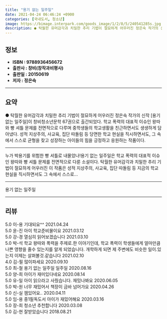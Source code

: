 ```yaml
---
title: "용기 없는 일주일"
date: 2021-04-24 06:46:24 +0900
categories: [국내도서, 청소년]
image: https://bimage.interpark.com/goods_image/1/2/8/5/240541285s.jpg
description: ● 탁월한 유머감각과 치밀한 추리 기법이 절묘하게 어우러진 정은숙 작가의 신작 [용기 없는 일주일]이 창비청소년문학 67권으로 출간되었다. 학교 폭력의 대표적 이슈인 왕따와 빵 셔틀 문제를 전면적으로 다루며 중학생들의 학교생활을 친근하면서도 생생하게 담아냈다. 성적 지상주의, 사교육,
---
```


## **정보**

- **ISBN : 9788936456672**
- **출판사 : 창비(창작과비평사)**
- **출판일 : 20150619**
- **저자 : 정은숙**

------



## **요약**

●  탁월한 유머감각과 치밀한 추리 기법이 절묘하게 어우러진 정은숙 작가의 신작 [용기 없는 일주일]이 창비청소년문학 67권으로 출간되었다. 학교 폭력의 대표적 이슈인 왕따와 빵 셔틀 문제를 전면적으로 다루며 중학생들의 학교생활을 친근하면서도 생생하게 담아냈다. 성적 지상주의, 사교육, 집단 따돌림 등 당면한 학교 현실을 직시하면서도, 그 속에서 스스로 균형을 찾고 성장하는 아이들의 힘을 긍정하고 응원하는 작품이다.

------

누가 박용기를 위험한 빵 셔틀로 내몰았나!용기 없는 일주일은 학교 폭력의 대표적 이슈인 왕따와 빵 셔틀 문제를 전면적으로 다룬 소설이다. 탁월한 유머감각과 치밀한 추리 기법이 절묘하게 어우러진 이 작품은 성적 지상주의, 사교육, 집단 따돌림 등 지금의 학교 현실을 직시하면서도 그 속에서 스스로... 

------


용기 없는 일주일 

------


## **리뷰** 

5.0 이-용 기대되요^^ 2021.04.24 <br/>5.0 윤-진 아이 학교준비물이요 2021.03.12 <br/>5.0 강-경 열심히 읽어보겠습니다 2021.03.10 <br/>5.0 박-석 학교 왕따와 폭력을 주제로.한 이야기인데, 학교 폭력이 학생들에게 얼마만큼 나쁜 영향을 줄수 있는지를 알게 되었습니다.  개학하게 되면 제 주변에도 비슷한 일이.있는지 이제는 살펴볼것.같습니다 2021.02.10 <br/>4.0 김-필 많이파세요 2020.09.10 <br/>5.0 최-철 용기 없는 일주일 일주일 2020.08.16 <br/>5.0 양-희 아이가 재미있다네요 2020.08.14 <br/>5.0 유-일 아이 읽으라고 사줬습니다. 재밌나봐요 2020.06.05 <br/>5.0 박-원 너무 재밌어서 책장이 금바 넘어가요 2020.04.26 <br/>5.0 신-실 잼있어요.. 2020.04.11 <br/>5.0 임-용 중1필독도서 아이가 재밌어해요 2020.03.16 <br/>5.0 장-희 청소년 추천합니다 2020.03.08 <br/>5.0 김-현 잘받았습니다 2018.08.21 <br/>